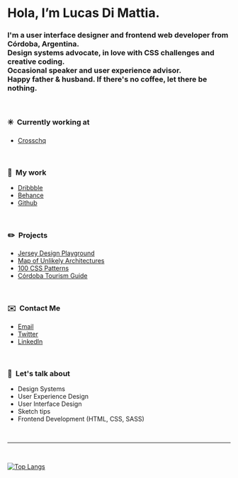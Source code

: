 # Hola, I’m Lucas Di Mattia.

### I'm a user interface designer and frontend web developer from Córdoba, Argentina. <br/>Design systems advocate, in love with CSS challenges and creative coding. <br/>Occasional speaker and user experience advisor. <br/>Happy father & husband. If there's no coffee, let there be nothing.

&nbsp;

### ✳️&nbsp;&nbsp;Currently working at
* [Crosschq](https://www.crosschq.com)

&nbsp;

### 📂&nbsp;&nbsp;My work
* [Dribbble](http://www.dribbble.com/untallucas)
* [Behance](http://www.behance.com/untallucas)
* [Github](https://github.com/untallucas)

&nbsp;

### ✏️&nbsp;&nbsp;Projects
* [Jersey Design Playground](https://jerseydesign.untallucas.com) 
* [Map of Unlikely Architectures](https://arquitecturasimprobables.untallucas.com) 
* [100 CSS Patterns](http://100-css-patterns.afterseven.com.ar/) 
* [Córdoba Tourism Guide](https://cordoba.maapu.com/) 

&nbsp;

### ✉️&nbsp;&nbsp;Contact Me
* [Email](mailto:hola@untallucas.com)
* [Twitter](http://www.twitter.com/untallucas)
* [LinkedIn](http://www.linkedin.com/in/lucasdimattia)

&nbsp;

### 💬&nbsp;&nbsp;Let's talk about
* Design Systems
* User Experience Design
* User Interface Design
* Sketch tips
* Frontend Development (HTML, CSS, SASS)

&nbsp;

***

&nbsp;

[![Top Langs](https://github-readme-stats.vercel.app/api/top-langs/?username=untallucas)](Stats)
